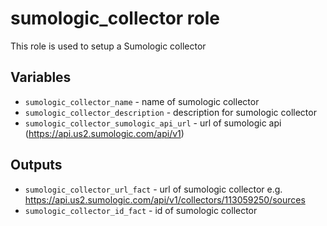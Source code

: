 # sumologic_collector role
This role is used to setup a Sumologic collector

## Variables
* `sumologic_collector_name` - name of sumologic collector
* `sumologic_collector_description` - description for sumologic collector
* `sumologic_collector_sumologic_api_url` - url of sumologic api (https://api.us2.sumologic.com/api/v1)

## Outputs
* `sumologic_collector_url_fact` - url of sumologic collector e.g. https://api.us2.sumologic.com/api/v1/collectors/113059250/sources
* `sumologic_collector_id_fact` - id of sumologic collector
